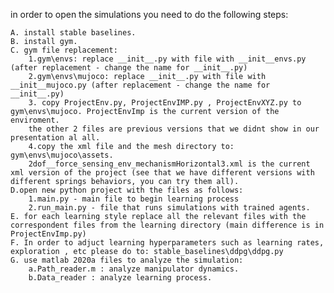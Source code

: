 in order to open the simulations you need to do the following steps:
	
	A. install stable baselines.
	B. install gym.
	C. gym file replacement:
		1.gym\envs: replace __init__.py with file with __init__envs.py (after replacement - change the name for __init__.py)
		2.gym\envs\mujoco: replace __init__.py with file with __init__mujoco.py (after replacement - change the name for __init__.py)
		3. copy ProjectEnv.py, ProjectEnvIMP.py , ProjectEnvXYZ.py to gym\envs\mujoco. ProjectEnvImp is the current version of the enviroment.
		the other 2 files are previous versions that we didnt show in our presentation al all.
		4.copy the xml file and the mesh directory to: gym\envs\mujoco\assets.
		2dof__force_sensing_env_mechanismHorizontal3.xml is the current xml version of the project (see that we have different versions with 			different springs behaviors, you can try them all).
	D.open new python project with the files as follows:
		1.main.py - main file to begin learning process
		2.run_main.py - file that runs simulations with trained agents.
	E. for each learning style replace all the relevant files with the correspondent files from the learning directory (main difference is in 		   ProjectEnvImp.py)
	F. In order to adjuct learning hyperparameters such as learning rates, exploration , etc please do to: stable_baselines\ddpg\ddpg.py
	G. use matlab 2020a files to analyze the simulation:
		a.Path_reader.m : analyze manipulator dynamics.
		b.Data_reader : analyze learning process.
